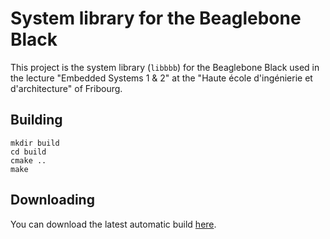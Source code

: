 # System library for the Beaglebone Black

This project is the system library (`libbbb`) for the Beaglebone Black used in the lecture "Embedded Systems 1 & 2" at the "Haute école d'ingénierie et d'architecture" of Fribourg.

## Building

```
mkdir build
cd build
cmake ..
make
```

## Downloading

You can download the latest automatic build [here](https://gitlab.forge.hefr.ch/embsys/libbbb/-/jobs/artifacts/master/browse/build?job=build).
